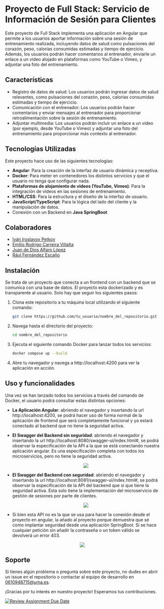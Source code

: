 # Proyecto de Full Stack: Servicio de Información de Sesión para Clientes

Este proyecto de Full Stack implementa una aplicación en Angular que permite a los usuarios aportar información sobre una sesión de entrenamiento realizada, incluyendo datos de salud como pulsaciones del corazón, peso, calorías consumidas estimadas y tiempo de ejercicio. Además, los usuarios podrán hacer comentarios al entrenador, enviarle un enlace a un video alojado en plataformas como YouTube o Vimeo, y adjuntar una foto del entrenamiento.

## Características

- Registro de datos de salud: Los usuarios podrán ingresar datos de salud relevantes, como pulsaciones del corazón, peso, calorías consumidas estimadas y tiempo de ejercicio.
- Comunicación con el entrenador: Los usuarios podrán hacer comentarios y enviar mensajes al entrenador para proporcionar retroalimentación sobre la sesión de entrenamiento.
- Adjuntar multimedia: Los usuarios podrán incluir un enlace a un video (por ejemplo, desde YouTube o Vimeo) y adjuntar una foto del entrenamiento para proporcionar más contexto al entrenador.

## Tecnologías Utilizadas

Este proyecto hace uso de las siguientes tecnologías:

- **Angular**: Para la creación de la interfaz de usuario dinámica y receptiva.
- **Docker**: Para meter en contenedores los distintos servicios y que el usuario no tenga que configurar nada.
- **Plataformas de alojamiento de videos (YouTube, Vimeo)**: Para la integración de videos en las sesiones de entrenamiento.
- **HTML/CSS**: Para la estructura y el diseño de la interfaz de usuario.
- **JavaScript/TypeScript**: Para la lógica del lado del cliente y la manipulación de datos.
- Conexión con un Backend en **Java SpringBoot**

## Colaboradores


- [Iván Iroslavov Petkov](https://github.com/linceazul)
- [Emilio Rodrigo Carreira Villalta](https://github.com/rorro6787)
- [Juan de Dios Alfaro López](https://github.com/Muellealfa)
- [Rául Fernández Escaño](https://github.com/raulfernandez1)



## Instalación
Se trata de un proyecto que conecta a un frontend con un backend que se comunica con una base de datos. El proyecto esta dockerizado y es transparente al usuario. Solo hay que seguir los siguientes pasos:

1. Clona este repositorio a tu máquina local utilizando el siguiente comando:
   
   ```bash
   git clone https://github.com/tu_usuario/nombre_del_repositorio.git
3. Navega hasta el directorio del proyecto:
   
   ```bash
   cd nombre_del_repositorio
4. Ejecuta el siguiente comando Docker para lanzar todos los servicios:
   
   ```bash
   docker compose up --build
5. Abre tu navegador y navega a http://localhost:4200 para ver la aplicación en acción.

## Uso y funcionalidades
Una vez se han lanzado todos los servicios a través del comando de Docker, el usuario podrá consultar estas distintas opciones:

- **La Aplicación Angular**: abriendo el navegador y insertando la url http://localhost:4200, se podrá hacer uso de forma normal de la aplicación de frontend que será completamente funcional y ya estará conectado al backend que no tiene la seguridad activa.

- **El Swagger del Backend sin seguridad**: abriendo el navegador y insertando la url http://localhost:8080/swagger-ui/index.html#, se podrá observar la especificación de la API a la que se está conectando nuestra aplicación angular. Es una especificación completa con todos los microservicios, pero no tiene la seguridad activa.
  
  <p align="center">
   <img src="https://github.com/rorro6787/rorro6787/blob/main/Images/foto.png"/>
</p>

- **El Swagger del Backend con seguridad**: abriendo el navegador y insertando la url http://localhost:8081/swagger-ui/index.html#, se podrá observar la especificación de la API del backend que sí que tiene la seguridad activa. Esta solo tiene la implementación del microservicio de gestión de sesiones por parte de clientes.
  <p align="center">
   <img src="https://github.com/rorro6787/rorro6787/blob/main/Images/foto2.png"/>
  </p>
- Si bien esta API no es la que se usa para hacer la conexión desde el proyecto en angular, la añado al proyecto porque demuestra que sé como implantar seguridad desde una aplicación SpringBoot. Si se hace         cualquier petición sin añadir la contraseña o un token válido se devolverá un error 403.

<p align="center">
   <img src="https://github.com/rorro6787/rorro6787/blob/main/Images/foto3.png"/>
</p>

## Soporte

Si tienes algún problema o pregunta sobre este proyecto, no dudes en abrir un issue en el repositorio o contactar al equipo de desarrollo en 0610948715@uma.es.

¡Gracias por tu interés en nuestro proyecto! Esperamos tus contribuciones.


[![Review Assignment Due Date](https://classroom.github.com/assets/deadline-readme-button-24ddc0f5d75046c5622901739e7c5dd533143b0c8e959d652212380cedb1ea36.svg)](https://classroom.github.com/a/5-86A-DI)
